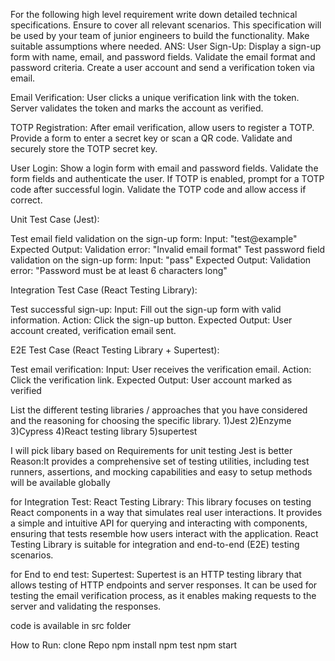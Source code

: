 For the following high level requirement write down detailed technical specifications. Ensure to
cover all relevant scenarios. This specification will be used by your team of junior engineers to
build the functionality. Make suitable assumptions where needed.
ANS:
User Sign-Up:
Display a sign-up form with name, email, and password fields.
Validate the email format and password criteria.
Create a user account and send a verification token via email.



Email Verification:
User clicks a unique verification link with the token.
Server validates the token and marks the account as verified.


TOTP Registration:
After email verification, allow users to register a TOTP.
Provide a form to enter a secret key or scan a QR code.
Validate and securely store the TOTP secret key.


User Login:
Show a login form with email and password fields.
Validate the form fields and authenticate the user.
If TOTP is enabled, prompt for a TOTP code after successful login.
Validate the TOTP code and allow access if correct.


Unit Test Case (Jest):

Test email field validation on the sign-up form:
Input: "test@example"
Expected Output: Validation error: "Invalid email format"
Test password field validation on the sign-up form:
Input: "pass"
Expected Output: Validation error: "Password must be at least 6 characters long"


Integration Test Case (React Testing Library):

Test successful sign-up:
Input: Fill out the sign-up form with valid information.
Action: Click the sign-up button.
Expected Output: User account created, verification email sent.


E2E Test Case (React Testing Library + Supertest):

Test email verification:
Input: User receives the verification email.
Action: Click the verification link.
Expected Output: User account marked as verified


List the different testing libraries / approaches that you have considered and the reasoning for
choosing the specific library.
1)Jest
2)Enzyme
3)Cypress
4)React testing library
5)supertest


I will pick libary based on Requirements
for unit testing Jest is better
Reason:It provides a comprehensive set of testing utilities, including test runners, assertions, and mocking capabilities and easy to setup methods will be available globally 

for Integration Test:
React Testing Library: This library focuses on testing React components in a way that simulates real user interactions. It provides a simple and intuitive API for querying and interacting with components, ensuring that tests resemble how users interact with the application. React Testing Library is suitable for integration and end-to-end (E2E) testing scenarios.


for End to end test:
Supertest: Supertest is an HTTP testing library that allows testing of HTTP endpoints and server responses. It can be used for testing the email verification process, as it enables making requests to the server and validating the responses.


code is available in src folder

How to Run:
clone Repo
npm install
npm test 
npm start



